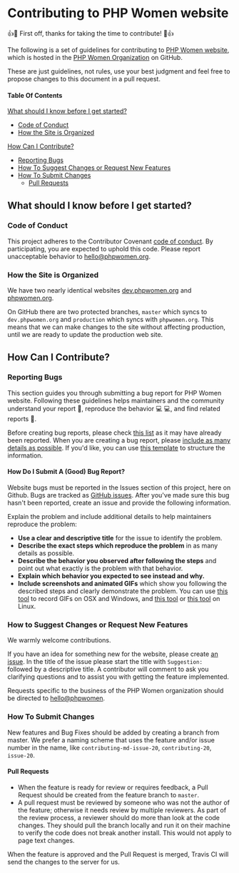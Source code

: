# Contributing to PHP Women website

:+1::tada: First off, thanks for taking the time to contribute! :tada::+1:

The following is a set of guidelines for contributing to [PHP Women website](https://github.com/phpwomen/combell/), which is hosted in the [PHP Women Organization](https://github.com/phpwomen/) on GitHub.

These are just guidelines, not rules, use your best judgment and feel free to propose changes to this document in a pull request.

#### Table Of Contents

[What should I know before I get started?](#what-should-i-know-before-i-get-started)
  * [Code of Conduct](#code-of-conduct)
  * [How the Site is Organized](#how-the-site-is-organized)

[How Can I Contribute?](#how-can-i-contribute)
   * [Reporting Bugs](#reporting-bugs)
   * [How To Suggest Changes or Request New Features](#how-to-suggest-changes-or-request-new-features)
   * [How To Submit Changes](#how-to-submit-changes)
      * [Pull Requests](#pull-requests)

## What should I know before I get started?

### Code of Conduct

This project adheres to the Contributor Covenant [code of conduct](CODE_OF_CONDUCT.md).
By participating, you are expected to uphold this code.
Please report unacceptable behavior to [hello@phpwomen.org](mailto:hello@phpwomen.org).

### How the Site is Organized

We have two nearly identical websites [dev.phpwomen.org](http://dev.phpwomen.org) and [phpwomen.org](http://phpwomen.org).

On GitHub there are two protected branches, `master` which syncs to `dev.phpwomen.org` and `production` which syncs with `phpwomen.org`.  This means that we can make changes to the site without affecting production, until we are ready to update the production web site.

## How Can I Contribute?

### Reporting Bugs

This section guides you through submitting a bug report for PHP Women website. Following these guidelines helps maintainers and the community understand your report :pencil:, reproduce the behavior :computer: :computer:, and find related reports :mag_right:.

Before creating bug reports, please check [this list](https://github.com/phpwomen/combell/issues) as it may have already been reported. When you are creating a bug report, please [include as many details as possible](#how-do-i-submit-a-good-bug-report). If you'd like, you can use [this template](#template-for-submitting-bug-reports) to structure the information.

#### How Do I Submit A (Good) Bug Report?

Website bugs must be reported in the Issues section of this project, here on Github. Bugs are tracked as [GitHub issues](https://guides.github.com/features/issues/). After you've made sure this bug hasn't been reported, create an issue and provide the following information.

Explain the problem and include additional details to help maintainers reproduce the problem:

* **Use a clear and descriptive title** for the issue to identify the problem.
* **Describe the exact steps which reproduce the problem** in as many details as possible.
* **Describe the behavior you observed after following the steps** and point out what exactly is the problem with that behavior.
* **Explain which behavior you expected to see instead and why.**
* **Include screenshots and animated GIFs** which show you following the described steps and clearly demonstrate the problem.  You can use [this tool](http://www.cockos.com/licecap/) to record GIFs on OSX and Windows, and [this tool](https://github.com/colinkeenan/silentcast) or [this tool](https://github.com/GNOME/byzanz) on Linux.

### How to Suggest Changes or Request New Features

We warmly welcome contributions.

If you have an idea for something new for the website, please create [an issue](https://github.com/phpwomen/combell/issues).  In the title of the issue please start the title with `Suggestion: ` followed by a descriptive title.  A contributor will comment to ask you clarifying questions and to assist you with getting the feature implemented.

Requests specific to the business of the PHP Women organization should be directed to [hello@phpwomen](mailto:hello@phpwomen.org).


### How To Submit Changes

New features and Bug Fixes should be added by creating a branch from master.  We prefer a naming scheme that uses the feature and/or issue number in the name, like `contributing-md-issue-20`, `contributing-20`, `issue-20`.

#### Pull Requests

* When the feature is ready for review or requires feedback, a Pull Request should be created from the feature branch to `master`.
* A pull request must be reviewed by someone who was not the author of the feature; otherwise it needs review by multiple reviewers.  As part of the review process, a reviewer should do more than look at the code changes.  They should pull the branch locally and run it on their machine to verify the code does not break another install.  This would not apply to page text changes.

When the feature is approved and the Pull Request is merged, Travis CI will send the changes to the server for us.



